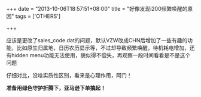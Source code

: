 +++
date = "2013-10-06T18:57:51+08:00"
title = "好像发现i200频繁唤醒的原因"
tags = ['OTHERS']

+++

应该是更改了sales_code.dat的问题，默认VZW改成CHN后增加了一些有趣的功能，比如原生归属地，日历农历显示等，不过却导致频繁唤醒，待机耗电增加，还有hidden menu功能无法使用，貌似得不偿失，再观察一段时间看看是不是这个问题

仔细对比，没啥实质性区别，看来是心理作用，阿门！

**准备用绿色守护折腾下，亚马逊下单搞起！**
